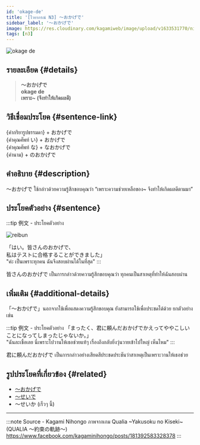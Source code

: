 ```yaml
---
id: 'okage-de'
title: '[ไวยากรณ์ N3] 〜おかげで'
sidebar_label: '〜おかげで'
image: https://res.cloudinary.com/kagamiweb/image/upload/v1633531770/nihongo/grammar/n3/reibun/okage-de.jpg
tags: [n3]
---
```


![okage de](https://res.cloudinary.com/kagamiweb/image/upload/v1640444592/nihongo/grammar/n3/okage-de.jpg)

## รายละเอียด {#details}

> **〜おかげで**  
> **okage de**  
> **เพราะ~ (จึงทำให้เกิดผลดี)**

## วิธีเชื่อมประโยค {#sentence-link}

{คำกริยารูปธรรมดา} + おかげで  
{คำคุณศัพท์ い} + おかげで  
{คำคุณศัพท์ な} + なおかげで  
{คำนาม} + のおかげで

## คำอธิบาย {#description}

〜おかげで ใช้กล่าวด้วยความรู้สึกขอบคุณว่า “เพราะความช่วยเหลือของ~ จึงทำให้เกิดผลดีตามมา”

## ประโยคตัวอย่าง {#sentence}

:::tip 例文 - ประโยคตัวอย่าง

![reibun](https://res.cloudinary.com/kagamiweb/image/upload/v1633531770/nihongo/grammar/n3/reibun/okage-de.jpg)

「はい。皆さんのおかげで、  
私はテストに合格することができました」  
"ค่ะ เป็นเพราะทุกคน ฉันจึงสอบผ่านได้ในที่สุด"
:::

皆さんのおかげで เป็นการกล่าวด้วยความรู้สึกขอบคุณว่า ทุกคนเป็นสาเหตุที่ทำให้ฉันสอบผ่าน

## เพิ่มเติม {#additional-details}

「〜おかげで」นอกจากใช้เพื่อแสดงความรู้สึกขอบคุณ ยังสามารถใช้เพื่อประชดได้ด้วย ยกตัวอย่างเช่น

:::tip 例文 - ประโยคตัวอย่าง
「まったく、君に頼んだおかげでかえってややこしいことになってしまったじゃないか。」  
"ฉันละเชื่อเลย นี่เพราะไปวานให้เธอช่วยแท้ๆ เรื่องถึงกลับยิ่งวุ่นวายเข้าไปใหญ่ เห็นไหม"
:::

君に頼んだおかげで เป็นการกล่าวอย่างเสียดสีประชดประชันว่าสาเหตุเป็นเพราะวานให้เธอช่วย

## รูปประโยคที่เกี่ยวข้อง {#related}

* [〜おかげで](https://kagamiweb.com/nihongo/grammar/n3/okage-de)
* [～せいで](https://kagamiweb.com/nihongo/grammar/n3/sei-de)
* 〜せいか (เร็วๆ นี้)

---
:::note Source - Kagami Nihongo
ภาพจากเกม Qualia ~Yakusoku no Kiseki~ (QUALIA ～約束の軌跡～)   
https://www.facebook.com/kagaminihongo/posts/181392583328378
:::